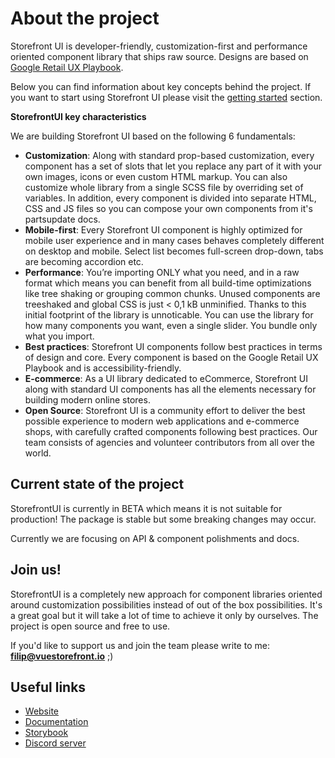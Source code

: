 # About the project

Storefront UI is developer-friendly, customization-first and performance oriented component library that ships raw source.
Designs are based on [Google Retail UX Playbook](https://services.google.com/fh/files/events/pdf_retail_ux_playbook.pdf).

Below you can find information about key concepts behind the project. If you want to start using Storefront UI please visit the [getting started](getting-started.md) section.

**StorefrontUI key characteristics**

We are building Storefront UI based on the following 6 fundamentals:
- **Customization**: Along with standard prop-based customization, every component has a set of slots that let you replace any part of it with your own images, icons or even custom HTML markup. You can also customize whole library from a single SCSS file by overriding set of variables. In addition, every component is divided into separate HTML, CSS and JS files so you can compose your own components from it's partsupdate docs.
- **Mobile-first**: Every Storefront UI component is highly optimized for mobile user experience and in many cases behaves completely different on desktop and mobile. Select list becomes full-screen drop-down, tabs are becoming accordion etc.
- **Performance**: You’re importing ONLY what you need, and in a raw format which means you can benefit from all build-time optimizations like tree shaking or grouping common chunks. Unused components are treeshaked and global CSS is just < 0,1 kB unminified. Thanks to this initial footprint of the library is unnoticable. You can use the library for how many components you want, even a single slider. You bundle only what you import.
- **Best practices**: Storefront UI components follow best practices in terms of design and core. Every component is based on the Google Retail UX Playbook and is accessibility-friendly.
- **E-commerce**: As a UI library dedicated to eCommerce, Storefront UI along with standard UI components has all the elements necessary for building modern online stores.
- **Open Source**: Storefront UI is a community effort to deliver the best possible experience to modern web applications and e-commerce shops, with carefully crafted components following best practices. Our team consists of agencies and volunteer contributors from all over the world.


## Current state of the project

StorefrontUI is currently in BETA which means it is not suitable for production!
The package is stable but some breaking changes may occur.

Currently we are focusing on  API & component polishments and docs.

## Join us!

StorefrontUI is a completely new approach for component libraries oriented
around customization possibilities instead of out of the box possibilities.
It's a great goal but it will take a lot of time to achieve it only by ourselves.
The project is open source and free to use.

If you'd like to support us and join the team please write to me:
[**filip@vuestorefront.io**](mailto:filip@vuestorefront.io) ;)

## Useful links

- [Website](http://storefrontui.io/)
- [Documentation](http://docs.storefrontui.io/)
- [Storybook](http://storybook.storefrontui.io/)
- [Discord server](https://discord.gg/GS8hqFS)